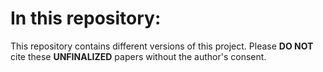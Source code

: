 # In this repository:

This repository contains different versions of this project. Please **DO NOT** cite these **UNFINALIZED** papers without the author's consent.
